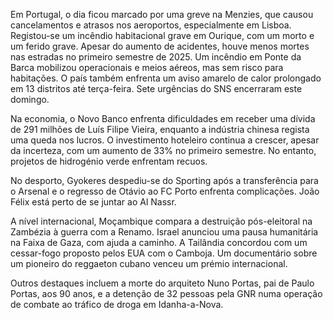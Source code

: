 Em Portugal, o dia ficou marcado por uma greve na Menzies, que causou cancelamentos e atrasos nos aeroportos, especialmente em Lisboa. Registou-se um incêndio habitacional grave em Ourique, com um morto e um ferido grave. Apesar do aumento de acidentes, houve menos mortes nas estradas no primeiro semestre de 2025. Um incêndio em Ponte da Barca mobilizou operacionais e meios aéreos, mas sem risco para habitações. O país também enfrenta um aviso amarelo de calor prolongado em 13 distritos até terça-feira. Sete urgências do SNS encerraram este domingo.

Na economia, o Novo Banco enfrenta dificuldades em receber uma dívida de 291 milhões de Luís Filipe Vieira, enquanto a indústria chinesa regista uma queda nos lucros. O investimento hoteleiro continua a crescer, apesar da incerteza, com um aumento de 33% no primeiro semestre. No entanto, projetos de hidrogénio verde enfrentam recuos.

No desporto, Gyokeres despediu-se do Sporting após a transferência para o Arsenal e o regresso de Otávio ao FC Porto enfrenta complicações. João Félix está perto de se juntar ao Al Nassr.

A nível internacional, Moçambique compara a destruição pós-eleitoral na Zambézia à guerra com a Renamo. Israel anunciou uma pausa humanitária na Faixa de Gaza, com ajuda a caminho. A Tailândia concordou com um cessar-fogo proposto pelos EUA com o Camboja. Um documentário sobre um pioneiro do reggaeton cubano venceu um prémio internacional.

Outros destaques incluem a morte do arquiteto Nuno Portas, pai de Paulo Portas, aos 90 anos, e a detenção de 32 pessoas pela GNR numa operação de combate ao tráfico de droga em Idanha-a-Nova.